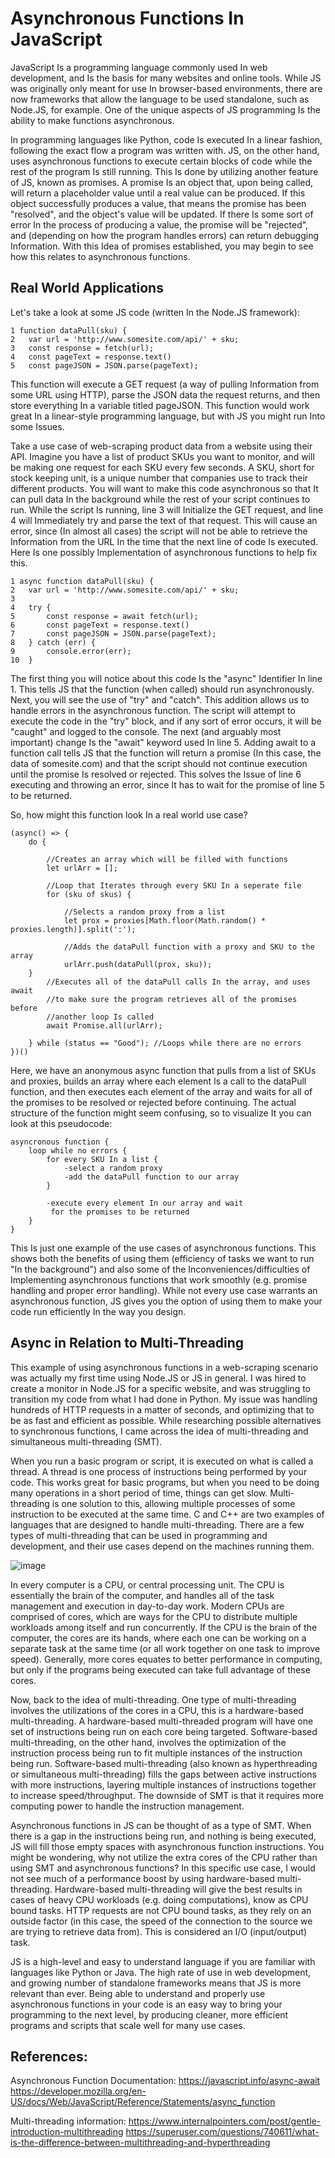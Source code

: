 

# **Asynchronous Functions In JavaScript**

JavaScript Is a programming language commonly used In web development, and Is the basis for many websites and online tools. While JS was originally only meant for use In browser-based environments, there are now frameworks that allow the language to be used standalone, such as Node.JS, for example. One of the unique aspects of JS programming Is the ability to make functions asynchronous. 

In programming languages like Python, code Is executed In a linear fashion, following the exact flow a program was written with. JS, on the other hand, uses asynchronous functions to execute certain blocks of code while the rest of the program Is still running. This Is done by utilizing another feature of JS, known as promises. A promise Is an object that, upon being called, will return a placeholder value until a real value can be produced. If this object successfully produces a value, that means the promise has been "resolved", and the object's value will be updated. If there Is some sort of error In the process of producing a value, the promise will be "rejected", and (depending on how the program handles errors) can return debugging Information. With this Idea of promises established, you may begin to see how this relates to asynchronous functions. 

## **Real World Applications**

Let's take a look at some JS code (written In the Node.JS framework):
```
1 function dataPull(sku) {
2	var url = 'http://www.somesite.com/api/' + sku;
3	const response = fetch(url);
4	const pageText = response.text()
5	const pageJSON = JSON.parse(pageText);
```
This function will execute a GET request (a way of pulling Information from some URL using HTTP), parse the JSON data the request returns, and then store everything In a variable titled pageJSON. This function would work great In a linear-style programming language, but with JS you might run Into some Issues. 

Take a use case of web-scraping product data from a website using their API. Imagine you have a list of product SKUs you want to monitor, and will be making one request for each SKU every few seconds. A SKU, short for stock keeping unit, is a unique number that companies use to track their different products. You will want to make this code asynchronous so that It can pull data In the background while the rest of your script continues to run. While the script Is running, line 3 will Initialize the GET request, and line 4 will Immediately try and parse the text of that request. This will cause an error, since (In almost all cases) the script will not be able to retrieve the Information from the URL In the time that the next line of code Is executed. Here Is one possibly Implementation of asynchronous functions to help fix this.


```
1 async function dataPull(sku) {
2	var url = 'http://www.somesite.com/api/' + sku;
3
4	try {
5		const response = await fetch(url);
6		const pageText = response.text()
7		const pageJSON = JSON.parse(pageText);
8	} catch (err) {
9		console.error(err);
10	}
```
The first thing you will notice about this code Is the "async" Identifier In line 1. This tells JS that the function (when called) should run asynchronously. Next, you will see the use of "try" and "catch". This addition allows us to handle errors in the asynchronous function. The script will attempt to execute the code in the "try" block, and if any sort of error occurs, it will be "caught" and logged to the console. The next (and arguably most important) change Is the "await" keyword used In line 5. Adding await to a function call tells JS that the function will return a promise (In this case, the data of somesite.com) and that the script should not continue execution until the promise Is resolved or rejected. This solves the Issue of line 6 executing and throwing an error, since It has to wait for the promise of line 5 to be returned. 

So, how might this function look In a real world use case? 
```
(async() => {
	do {
	
		//Creates an array which will be filled with functions
		let urlArr = [];

		//Loop that Iterates through every SKU In a seperate file
		for (sku of skus) {
		
			//Selects a random proxy from a list
			let prox = proxies[Math.floor(Math.random() * proxies.length)].split(':');

			//Adds the dataPull function with a proxy and SKU to the array
			urlArr.push(dataPull(prox, sku));
	}
		//Executes all of the dataPull calls In the array, and uses await
		//to make sure the program retrieves all of the promises before
		//another loop Is called
		await Promise.all(urlArr);
		
	} while (status == "Good"); //Loops while there are no errors
})()
```
Here, we have an anonymous async function that pulls from a list of SKUs and proxies, builds an array where each element Is a call to the dataPull function, and then executes each element of the array and waits for all of the promises to be resolved or rejected before continuing. The actual structure of the function might seem confusing, so to visualize It you can look at this pseudocode:
```
asyncronous function {
	loop while no errors {
		for every SKU In a list {
			-select a random proxy
			-add the dataPull function to our array
		}
		
		-execute every element In our array and wait 
		 for the promises to be returned
	}
}
```

This Is just one example of the use cases of asynchronous functions. This shows both the benefits of using them (efficiency of tasks we want to run "In the background") and also some of the Inconveniences/difficulties of Implementing asynchronous functions that work smoothly (e.g. promise handling and proper error handling). While not every use case warrants an asynchronous function, JS gives you the option of using them to make your code run efficiently In the way you design.

## Async in Relation to Multi-Threading

This example of using asynchronous functions in a web-scraping scenario was actually my first time using Node.JS or JS in general. I was hired to create a monitor in Node.JS for a specific website, and was struggling to transition my code from what I had done in Python. My issue was handling hundreds of HTTP requests in a matter of seconds, and optimizing that to be as fast and efficient as possible. While researching possible alternatives to synchronous functions, I came across the idea of multi-threading and simultaneous multi-threading (SMT). 

When you run a basic program or script, it is executed on what is called a thread. A thread is one process of instructions being performed by your code. This works great for basic programs, but when you need to be doing many operations in a short period of time, things can get slow. Multi-threading is one solution to this, allowing multiple processes of some instruction to be executed at the same time. C and C++ are two examples of languages that are designed to handle multi-threading. There are a few types of multi-threading that can be used in programming and development, and their use cases depend on the machines running them.

![image](https://miro.medium.com/max/1290/1*G6mHZlqhKJ5_UxUWoCdUng.png)

In every computer is a CPU, or central processing unit. The CPU is essentially the brain of the computer, and handles all of the task management and execution in day-to-day work. Modern CPUs are comprised of cores, which are ways for the CPU to distribute multiple workloads among itself and run concurrently. If the CPU is the brain of the computer, the cores are its hands, where each one can be working on a separate task at the same time (or all work together on one task to improve speed). Generally, more cores equates to better performance in computing, but only if the programs being executed can take full advantage of these cores.

Now, back to the idea of multi-threading. One type of multi-threading involves the utilizations of the cores in a CPU, this is a hardware-based multi-threading. A hardware-based multi-threaded program will have one set of instructions being run on each core being targeted. Software-based multi-threading, on the other hand, involves the optimization of the instruction process being run to fit multiple instances of the instruction being run. Software-based multi-threading (also known as hyperthreading or simultaneous multi-threading) fills the gaps between active instructions with more instructions, layering multiple instances of instructions together to increase speed/throughput. The downside of SMT is that it requires more computing power to handle the instruction management.

Asynchronous functions in JS can be thought of as a type of SMT. When there is a gap in the instructions being run, and nothing is being executed, JS will fill those empty spaces with asynchronous function instructions. You might be wondering, why not utilize the extra cores of the CPU rather than using SMT and asynchronous functions? In this specific use case, I would not see much of a performance boost by using hardware-based multi-threading. Hardware-based multi-threading will give the best results in cases of heavy CPU workloads (e.g. doing computations), know as CPU bound tasks. HTTP requests are not CPU bound tasks, as they rely on an outside factor (in this case, the speed of the connection to the source we are trying to retrieve data from). This is considered an I/O (input/output) task. 

JS is a high-level and easy to understand language if you are familiar with languages like Python or Java.  The high rate of use in web development, and growing number of standalone frameworks means that JS is more relevant than ever. Being able to understand and properly use asynchronous functions in your code is an easy way to bring your programming to the next level, by producing cleaner, more efficient programs and scripts that scale well for many use cases.

## References:

Asynchronous Function Documentation:
https://javascript.info/async-await
https://developer.mozilla.org/en-US/docs/Web/JavaScript/Reference/Statements/async_function

Multi-threading information:
https://www.internalpointers.com/post/gentle-introduction-multithreading
https://superuser.com/questions/740611/what-is-the-difference-between-multithreading-and-hyperthreading



